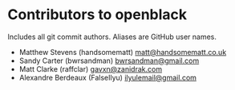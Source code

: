# Contributors to openblack
Includes all git commit authors. Aliases are GitHub user names.

* Matthew Stevens (handsomematt) <matt@handsomematt.co.uk>
* Sandy Carter (bwrsandman) <bwrsandman@gmail.com>
* Matt Clarke (raffclar) <gavxn@zanidrak.com>
* Alexandre Berdeaux (FalseIlyu) <ilyulemail@gmail.com>
